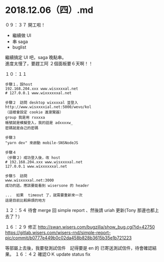 # 2018.12.06（四）.md
０９：３７ 開工啦！  
 - 繼續做 UI
 - 串 saga
 - buglist

繼續搞定 UI 吧，saga 晚點串。  
進度太慢了，要趕工阿 ２個面板要６天啊！！  

１０：１１  
```
步驟１，設host
192.168.204.xxx www.wisxxxxal.net
# 127.0.0.1 www.wixxxxxxal.net

步驟２　訪問 desktop wixxxxal 並登入
http://www.wisxxxxial.net:5000/wevo/kol
（這樣會設定 cookie 進瀏覽器）
group 我是用 rxxxxa
帳號就是模擬登入，我的話是 adxxxxw_
密碼就是自己的密碼

步驟３
"yarn dev" 來啟動 mobile-SNSNodeJS

步驟４
（步驟２）成功登入後，改 host
# 192.168.204.xxx www.wisxxxxal.net
127.0.0.1 www.wixxxxxxal.net

步驟５　訪問
www.wisxxxxal.net:3000
成功的話，應該要能看到 wisersone 的 header 

...  如果  timeout 了，就需要重新來一次
這是目前比較麻煩的地方
```


１２：５４
待會 merge 回 simple report 、然後請 uriah 更新(Tony 那邊也都上去了？)

１６：２９ 修正
http://swan.wisers.com/bugzilla/show_bug.cgi?id=42750
https://gitlab.wisers.com/wisers-rnd/simple-report-pic/commit/b0777e449b0c02da458b828b3615b35e1b721223

等部屬上去後，我要發測試信件　記得要是 en 的
已寄送測試信件，待會確認結果。
１６：４２ 確認ＯＫ update status fix

